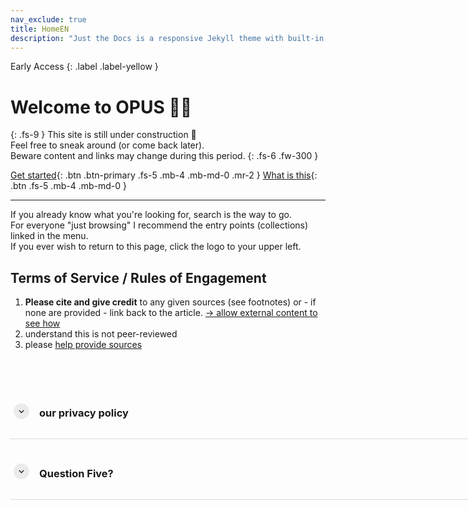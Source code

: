 ```yaml
---
nav_exclude: true
title: HomeEN
description: "Just the Docs is a responsive Jekyll theme with built-in search that is easily customizable and hosted on GitHub Pages."
---
```

Early Access
{: .label .label-yellow }
# Welcome to OPUS 👋🏼
{: .fs-9 }
This site is still under construction 🚧<br>
Feel free to sneak around (or come back later).<br>
Beware content and links may change during this period.
{: .fs-6 .fw-300 }


[Get started](/OER){: .btn .btn-primary .fs-5 .mb-4 .mb-md-0 .mr-2 }
[What is this](/About){: .btn .fs-5 .mb-4 .mb-md-0 }

---
If you already know what you're looking for, search is the way to go. <br>
For everyone "just browsing" I recommend the entry points (collections) linked in the menu. <br>
If you ever wish to return to this page, click the logo to your upper left. <br>

## Terms of Service / Rules of Engagement

1. **Please cite and give credit** to any given sources (see footnotes) or - if none are provided - link back to the article.
<a href="https://citation-example-generator.scribbr.com/?locale=de-DE&amp;citationStyle=apa&amp;citationStyles=apa%2Charvard-zitierweise%2Cdeutsche-zitierweise&amp;sourceType=webpage&amp;ref=https%3A%2F%2Fwww.scribbr.de%2Frichtig-zitieren%2Finternetquellen-zitieren%2F&amp;title=Internetquellen%2520einfach%2520zitieren%253A%2520Unterschiede%2520%2526%2520Beispiele" target="myiFrame">→ allow external content to see how</a>
2. understand this is not peer-reviewed
3. please [help provide sources](/feedback)


<html>
  <head>
    <meta charset="UTF-8">
    <meta name="viewport" content="width=device-width, initial-scale=1">
    <style>
    .container {
      padding-right: 10px;
      padding-left: 0px;
      margin-right: auto;
      margin-left: auto;
      padding-top: 2rem;
      max-width: 800px;
    }
    @media (min-width: 768px) {
      .container {
        width: 750px;
      }
    }
    @media (min-width: 992px) {
      .container {
        width: 970px;
      }
    }
    @media (min-width: 1200px) {
      .container {
        width: 1170px;
      }
    }
    [data-ripple] {
      position: relative;
      overflow: hidden;
    }
    .ripple-effect {
      position: absolute;
      border-radius: 9999px;
      animation: ripple-animation 2s;
    }
    @keyframes ripple-animation {
      from {
        transform: scale(1);
        opacity: 0.4;
      }
      to {
        transform: scale(100);
        opacity: 0;
      }
    }
    .aks-accordion {
      width: 100%;
      margin: 0 auto;
    }
    .aks-accordion-row {
    }
    .aks-accordion-item {
      width: 100%;
      border-bottom: 1px solid #DADADA;
      padding-top: 20px;
      padding-right: 5px;
      padding-bottom: 12px;
      padding-left: 5px;
      cursor: pointer;
    }
    .aks-accordion-item-row {
      display: flex;
      align-items: center;
      justify-content: flex-start;
    }
    .aks-accordion-item-icon {
      width: 25px;
      height: 25px;
      background: rgb(218,218,218,0.5);
      border-radius: 9999px;
      cursor: pointer;
      user-select: none;
      display: flex;
      align-items: center;
      justify-content: center;
      margin-right: 1rem;
      text-align: center;
    }
    .aks-accordion-item-icon svg {
      width: 15px;
      fill: black;
      margin: 0 auto;
    }
    .aks-accordion-item-title {
      width: 90%;
      text-align: left;
      line-height: 1.5;
      display: flex;
      align-items: center;
    }
    .aks-accordion-item-title h4 {
      margin: 0;
    }
    .aks-accordion-item-content {
      display: none;
      width: 100%;
      padding-top: 12px;
      padding-right: 8px;
      padding-bottom: 0;
      padding-left: 42px;
      overflow: hidden;
      word-break: break-word;
      width: 88%;
      text-align: left;
      line-height: 1.5;
    }
    .aks-accordion-item.opened .aks-accordion-item-icon-open {
      display: none;
    }
    .aks-accordion-item-icon-close {
      display: none;
    }
    .aks-accordion-item.opened .aks-accordion-item-icon-close {
      display: block;
    }
    @media screen and (max-width: 500px) {
      .aks-accordion {
        width: 100%;
      }
      .aks-accordion-item-content {
        padding-left: 11px;
        width: 92%;
      }
    }
    </style>
  </head>
  <body>
    <div class="container">
        <div class="aks-accordion" itemscope itemtype="https://schema.org/FAQPage" data-accordion="">
            <div class="aks-accordion-row">
                <div class="aks-accordion-item" itemscope itemprop="mainEntity" itemtype="https://schema.org/Question" data-accordion-item="" data-ripple="#00000026">
                    <div class="aks-accordion-item-row">
                        <div class="aks-accordion-item-icon">
                            <svg class="aks-accordion-item-icon-open" viewBox="0 0 32 32"><path d="M16.003 18.626l7.081-7.081L25 13.46l-8.997 8.998-9.003-9 1.917-1.916z" />
                            </svg>
                            <svg class="aks-accordion-item-icon-close" viewBox="0 0 32 32"><path d="M15.997 13.374l-7.081 7.081L7 18.54l8.997-8.998 9.003 9-1.916 1.916z" />
                            </svg>
                        </div>
                    <div class="aks-accordion-item-title">
                    <h3 itemprop="name">our privacy policy</h3>
                    </div>
                </div>
                <div class="aks-accordion-item-content" itemscope itemprop="acceptedAnswer" itemtype="https://schema.org/Answer" data-accordion-content="">
                    <p itemprop="text">
                        We take your privacy serious by actually keeping your visit private.
                    </p>
                    <br>
                    <p itemprop="text">
                        This page does not track your visit – and doesn't store a single 🍪.
                    </p>
                    <br>
                    <p itemprop="text">
                        Also.. no ads. We hate them just as much as you do.
                    </p>
                    <br>
                </div>
            </div>
            <div class="aks-accordion-item" itemscope itemprop="mainEntity" itemtype="https://schema.org/Question" data-accordion-item="" data-ripple="#00000026">
                <div class="aks-accordion-item-row">
                    <div class="aks-accordion-item-icon">
                        <svg class="aks-accordion-item-icon-open" viewBox="0 0 32 32"><path d="M16.003 18.626l7.081-7.081L25 13.46l-8.997 8.998-9.003-9 1.917-1.916z" /></svg>
                        <svg class="aks-accordion-item-icon-close" viewBox="0 0 32 32"><path d="M15.997 13.374l-7.081 7.081L7 18.54l8.997-8.998 9.003 9-1.916 1.916z" /></svg>
                    </div>
                    <div class="aks-accordion-item-title">
                        <h3 itemprop="name">Question Five?</h3>
                    </div>
                </div>
                <div class="aks-accordion-item-content" itemscope itemprop="acceptedAnswer" itemtype="https://schema.org/Answer" data-accordion-content="">
                    <p itemprop="text"> Local and State sales tax will be collected if your recipient's mailing address is in:
                    <ul>
                        <li>Arizona</li>
                        <li>California</li>
                        <li>Colorado</li>
                    </ul>
                    </p>
                </div>
            </div>
        </div>
    </div>
    <script src='/assets/page/jquery.min'></script>
    <script src="./script.js"></script>
    <script>
        (function () {
            "use strict";
            var jQueryPlugin = (window.jQueryPlugin = function (ident, func) {
                return function (arg) {
                    if (this.length > 1) {
                        this.each(function () {
                            var $this = $(this);
                            if (!$this.data(ident)) {
                                $this.data(ident, func($this, arg));
                            }
                        });
                        return this;
                        } else if (this.length === 1) {
                            if (!this.data(ident)) {
                                this.data(ident, func(this, arg));
                            }
                            return this.data(ident);
                        }
                };
            });
        })();
        (function () {
            "use strict";
            function Accordion($roots) {
            var element = $roots;
            var accordion = $roots.first("[data-accordion]");
            var accordion_target = $roots.find("[data-accordion-item]");
            var accordion_content = $roots.find("[data-accordion-content]");
            $(accordion_target).click(function () {
                $(this).toggleClass("opened");
                $(this).find(accordion_content).slideToggle("slow");
                $(this).siblings().find(accordion_content).slideUp("slow");
                $(this).siblings().removeClass("opened");
            });
            }
            $.fn.Accordion = jQueryPlugin("Accordion", Accordion);
            $("[data-accordion]").Accordion();
            function Ripple_Button($root) {
            var elements = $root;
            var ripple_btn = $root.first("[data-ripple]");
            $(ripple_btn).on("click", function (event) {
                event.preventDefault();
                var $div = $("<div/>"),
                btnOffset = ripple_btn.offset(),
                xPos = event.pageX - btnOffset.left,
                yPos = event.pageY - btnOffset.top;
                $div.addClass("ripple-effect");
                $div.css({
                height: ripple_btn.height(),
                width: ripple_btn.height(),
                top: yPos - $div.height() / 2,
                left: xPos - $div.width() / 2,
                background: ripple_btn.data("ripple") || "#ffffff26"
                });
                ripple_btn.append($div);
                window.setTimeout(function () {
                $div.remove();
                }, 2000);
            });
            }
            $.fn.Ripple_Button = jQueryPlugin("Ripple_Button", Ripple_Button);
            $("[data-ripple]").Ripple_Button();
        })();
    </script>
</body>
</html>


<iframe name="myiFrame" src="about:blank" allowfullscreen="true" frameborder="0" id="iFrameResizer0" scrolling="no" style="min-height: 227px; width: 100%; overflow: hidden; height: 286px;"></iframe>